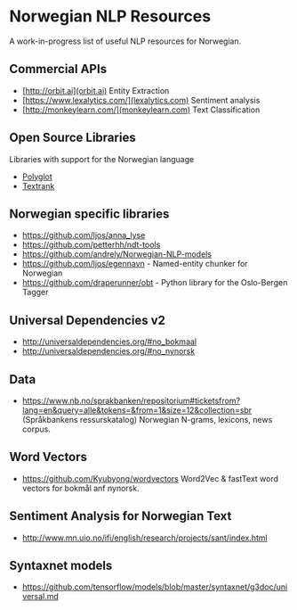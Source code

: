 # Norwegian NLP Resources
A work-in-progress list of useful NLP resources for Norwegian.

## Commercial APIs
* [http://orbit.ai](orbit.ai)
  Entity Extraction
* [https://www.lexalytics.com/](lexalytics.com)
  Sentiment analysis
* [http://monkeylearn.com/](monkeylearn.com)
  Text Classification


## Open Source Libraries
Libraries with support for the Norwegian language
* [Polyglot](https://github.com/aboSamoor/polyglot)
* [Textrank](https://github.com/summanlp/textrank)


## Norwegian specific libraries
* <https://github.com/ljos/anna_lyse>
* <https://github.com/petterhh/ndt-tools>
* <https://github.com/andrely/Norwegian-NLP-models>
* <https://github.com/ljos/egennavn> - Named-entity chunker for Norwegian 
* <https://github.com/draperunner/obt> - Python library for the Oslo-Bergen Tagger

## Universal Dependencies v2
* http://universaldependencies.org/#no_bokmaal
* http://universaldependencies.org/#no_nynorsk

## Data
* https://www.nb.no/sprakbanken/repositorium#ticketsfrom?lang=en&query=alle&tokens=&from=1&size=12&collection=sbr (Språkbankens ressurskatalog)
  Norwegian N-grams, lexicons, news corpus.

## Word Vectors
 * <https://github.com/Kyubyong/wordvectors> Word2Vec & fastText word vectors for bokmål anf nynorsk.

## Sentiment Analysis for Norwegian Text
 * http://www.mn.uio.no/ifi/english/research/projects/sant/index.html

## Syntaxnet models
 * https://github.com/tensorflow/models/blob/master/syntaxnet/g3doc/universal.md
